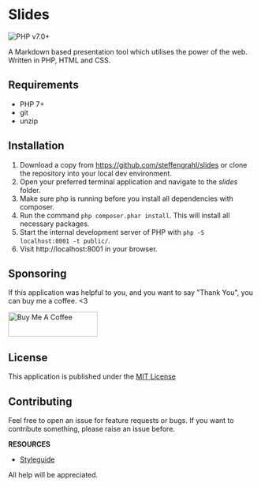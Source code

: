 Slides
===

![PHP v7.0+](https://img.shields.io/static/v1?label=PHP&message=v7.0%2B&color=blueviolet)

A Markdown based presentation tool which utilises the power of the web. Written in PHP, HTML and CSS.

Requirements
---

 * PHP 7+
 * git
 * unzip

Installation
---

1. Download a copy from https://github.com/steffengrahl/slides or clone the repository into your local dev environment.
2. Open your preferred terminal application and navigate to the _slides_ folder.
3. Make sure php is running before you install all dependencies with composer.
4. Run the command `php composer.phar install`. This will install all necessary packages.
5. Start the internal development server of PHP with `php -S localhost:8001 -t public/`.
6. Visit http://localhost:8001 in your browser.

Sponsoring
---

If this application was helpful to you, and you want to say "Thank You", you can buy me a coffee. <3

<a href="https://www.buymeacoffee.com/webdevmentor" target="_blank"><img src="https://cdn.buymeacoffee.com/buttons/v2/default-yellow.png" alt="Buy Me A Coffee" style="height: 50px !important;width: 181px !important;" ></a>

License
---

This application is published under the [MIT License](LICENSE)

Contributing
---

Feel free to open an issue for feature requests or bugs. If you want to contribute something, please raise an issue before.

__RESOURCES__

* [Styleguide](https://codepen.io/collection/dbzkxx)

All help will be appreciated.

